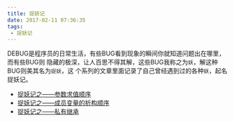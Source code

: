 ```yaml
---
title: 捉妖记
date: 2017-02-11 07:36:35
tags:
 - 捉妖记
---
```


DEBUG是程序员的日常生活，有些BUG看到现象的瞬间你就知道问题出在哪里，而有些BUG则
隐藏的极深，让人百思不得其解，这些BUG我称之为`妖`，解这种BUG则美其名为`捉妖`，这
个系列的文章里面记录了自己曾经遇到过的各种`妖`，起名捉妖记。

- [捉妖记之——参数求值顺序](/2017/02/11/bug-hunt-std-move-argument/)
- [捉妖记之——成员变量的析构顺序](/2017/02/19/bug-hunt-future-auto-get/)
- [捉妖记之——私有继承](/2018/12/09/bug-hunt-private-inherit/)
